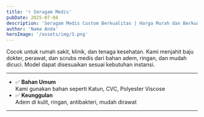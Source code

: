 ```yaml
---
title: '⚕️ Seragam Medis'
pubDate: 2025-07-04
description: 'Seragam Medis Custom Berkualitas | Harga Murah dan Berkualitas' # PASTIKAN BARIS INI ADA
author: 'Nama Anda'
heroImage: '/assets/img/3.png'
---
```


Cocok untuk rumah sakit, klinik, dan tenaga kesehatan. Kami menjahit baju dokter, perawat, dan scrubs medis dari bahan adem, ringan, dan mudah dicuci. Model dapat disesuaikan sesuai kebutuhan instansi.

---

- ✅ **Bahan Umum**  
  Kami gunakan bahan seperti Katun, CVC, Polyester Viscose
- ✅ **Keunggulan**  
  Adem di kulit, ringan, antibakteri, mudah dirawat
  
---
